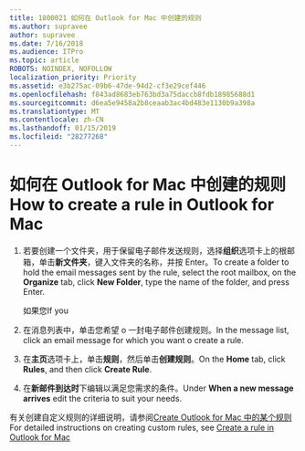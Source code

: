 ```yaml
---
title: 1800021 如何在 Outlook for Mac 中创建的规则
ms.author: supravee
author: supravee
ms.date: 7/16/2018
ms.audience: ITPro
ms.topic: article
ROBOTS: NOINDEX, NOFOLLOW
localization_priority: Priority
ms.assetid: e3b275ac-09b6-47de-94d2-cf3e29cef446
ms.openlocfilehash: f843ad8683eb763bd3a75daccb8fdb18985688d1
ms.sourcegitcommit: d6ea5e9458a2b8ceaab3ac4bd483e1130b9a398a
ms.translationtype: MT
ms.contentlocale: zh-CN
ms.lasthandoff: 01/15/2019
ms.locfileid: "28277268"
---
```

# <a name="how-to-create-a-rule-in-outlook-for-mac"></a><span data-ttu-id="99873-102">如何在 Outlook for Mac 中创建的规则</span><span class="sxs-lookup"><span data-stu-id="99873-102">How to create a rule in Outlook for Mac</span></span>

1. <span data-ttu-id="99873-103">若要创建一个文件夹，用于保留电子邮件发送规则，选择**组织**选项卡上的根邮箱，单击**新文件夹**，键入文件夹的名称，并按 Enter。</span><span class="sxs-lookup"><span data-stu-id="99873-103">To create a folder to hold the email messages sent by the rule, select the root mailbox, on the **Organize** tab, click **New Folder**, type the name of the folder, and press Enter.</span></span>
    
    <span data-ttu-id="99873-104">如果您</span><span class="sxs-lookup"><span data-stu-id="99873-104">If you</span></span> 
    
2. <span data-ttu-id="99873-105">在消息列表中，单击您希望 o 一封电子邮件创建规则。</span><span class="sxs-lookup"><span data-stu-id="99873-105">In the message list, click an email message for which you want o create a rule.</span></span>
    
3. <span data-ttu-id="99873-106">在**主页**选项卡上，单击**规则**，然后单击**创建规则**。</span><span class="sxs-lookup"><span data-stu-id="99873-106">On the **Home** tab, click **Rules**, and then click **Create Rule**.</span></span>
    
4. <span data-ttu-id="99873-107">在**新邮件到达时**下编辑以满足您需求的条件。</span><span class="sxs-lookup"><span data-stu-id="99873-107">Under **When a new message arrives** edit the criteria to suit your needs.</span></span> 
    
<span data-ttu-id="99873-108">有关创建自定义规则的详细说明，请参阅[Create Outlook for Mac 中的某个规则](https://aka.ms/AA1uy0v)</span><span class="sxs-lookup"><span data-stu-id="99873-108">For detailed instructions on creating custom rules, see [Create a rule in Outlook for Mac](https://aka.ms/AA1uy0v)</span></span>
  


